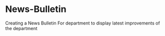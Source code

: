 # News-Bulletin
Creating a News Bulletin For department to display latest improvements of the department
